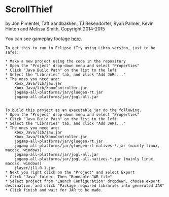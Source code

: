 ScrollThief
===========
by Jon Pimentel, Taft Sandbakken, TJ Besendorfer, Ryan Palmer, Kevin Hinton and Melissa Smith, Copyright 2014-2015

You can see gameplay footage [here](https://youtu.be/RmgsUSxPCCs).
    
    To get this to run in Eclipse (Try using Libra version, just to be safe):
    
    * Make a new project using the code in the repository
    * Open the "Project" drop-down menu and select "Properties"
    * Click "Java Build Path" on the list to the left
    * Select the "Libraries" tab, and click "Add JARs..."
    * The ones you need are:
        Xbox_Java/lib/jaw.jar
        Xbox_Java/lib/XboxController.jar
        jogamp-all-platforms/jar/gluegen-rt.jar
        jogamp-all-platforms/jar/jogl-all.jar


    To build this project as an executable jar do the following.
    * Open the "Project" drop-down menu and select "Properties"
    * Click "Java Build Path" on the list to the left
    * Select the "Libraries" tab, and click "Add JARs..."
    * The ones you need are:
        Xbox_Java/lib/jaw.jar
        Xbox_Java/lib/XboxController.jar
        jogamp-all-platforms/jar/gluegen-rt.jar
        jogamp-all-platforms/jar/gluegen-rt-natives-*.jar (mainly linux, macosx, windows)
        jogamp-all-platforms/jar/jogl-all.jar
        jogamp-all-platforms/jar/jogl-all-natives-*.jar (mainly linux, macosx, windows)
        jlayer/jl1.0.1.jar
    * Next you right click on the "Project" and select Export
    * Click "Java" folder, Then "Runnable JAR file"
    * Select project from "Launch Configuration" dropdown, choose export destination, and click "Package required libraries into generated JAR"
    * Click finish and wait for JAR to be made.
        
